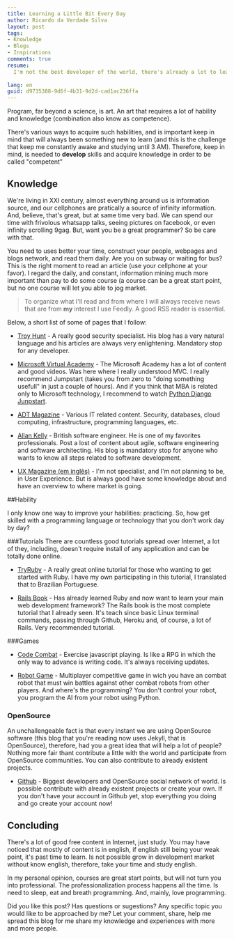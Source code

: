 ```yaml
---
title: Learning a Little Bit Every Day
author: Ricardo da Verdade Silva
layout: post
tags:
- Knowledge
- Blogs
- Inspirations
comments: true
resume:
  I'm not the best developer of the world, there's already a lot to learn and improve. But, without false modesty, I'm good, I'm much better than I imagined that I would be with only 4 years of experience. Do you want to how I get at this point?
  
lang: en
guid: d9735388-9d6f-4b31-9d2d-cad1ac236ffa
---
```


Program, far beyond a science, is art. An art that requires a lot of hability and knowledge (combination also know as competence).

There's various ways to acquire such habilities, and is important keep in mind that will always been something new to learn (and this is the challenge that keep me constantly awake and studying until 3 AM).
Therefore, keep in mind, is needed to **develop** skills and acquire knowledge in order to be called "competent"

## Knowledge
We're living in XXI century, almost everything around us is information source, and our cellphones are pratically a source of infinity information. And, believe, that's great, but at same time very bad.
We can spend our time with frivolous whatsapp talks, seeing pictures on facebook, or even infinity scrolling 9gag. But, want you be a great programmer? So be care with that.

You need to uses better your time, construct your people, webpages and blogs network, and read them daily. Are you on subway or waiting for bus? This is the right moment to read an article (use your cellphone at your favor).
I regard the daily, and constant, information mining much more important than pay to do some course (a course can be a great start point, but no one course will let you able to jog market.

> To organize what I'll read and from where I will always receive news that are from **my** interest I use Feedly. A good RSS reader is essential.

Below, a short list of some of pages that I follow:

- [Troy Hunt](www.troyhunt.com) - A really good security specialist. His blog has a very natural language and his articles are always very enlightening. Mandatory stop for any developer.

- [Microsoft Virtual Academy](https://mva.microsoft.com/)  - 
The Microsoft Academy has a lot of content and good videos. Was here where I really understood MVC. I really recommend Jumpstart (takes you from zero to "doing something usefull" in just a couple of hours). And if you think that MBA is related only to Microsoft technology, I recommend to watch [Python Django Junpstart](https://mva.microsoft.com/en-us/training-courses/developing-websites-using-python-and-django-11415?l=AQdTENEJB_4004300477).

- [ADT Magazine](www.adtmag.com) - Various IT related content.  Security, databases, cloud computing, infrastructure, programming languages, etc.

- [Allan Kelly](allankelly.blogspot.co.uk) - British software engineer.  He is one of my favorites professionals. Post a lost of content about agile, software engineering and software architecting. His blog is mandatory stop for anyone who wants to know all steps related to software development. 

- [UX Magazine (em inglês)](uxmag.com) - I'm not specialist, and I'm not planning to be, in User Experience. But is always good have some knowledge about and have an overview to where market is going. 

##Hability

I only know one way to improve your habilities: practicing. So, how get skilled with a programming language or technology that you don't work day by day?

###Tutorials
There are countless good tutorials spread over Internet, a lot of they, including, doesn't require install of any application and can be totally done online.

- [TryRuby](tryruby.nl) - A really great online tutorial for those who wanting to get started with Ruby. I have my own participating in this tutorial, I translated that to Brazilian Portuguese.

- [Rails Book](https://www.railstutorial.org/book)  - Has already learned Ruby and now want to learn your main web development framework? The Rails book is the most complete tutorial that I already seen. It's teach since basic Linux terminal commands, passing through Github, Heroku and, of course, a lot of Rails. Very recommended tutorial. 

###Games

- [Code Combat](https://codecombat.com) - Exercise javascript playing. Is like a RPG in which the only way to advance is writing code. It's always receiving updates.

- [Robot Game](https://robotgame.net/) - Multiplayer competitive game in wich you have an combat robot that must win battles against other combat robots from other players. And where's the programming? You don't control your robot, you program the AI from your robot using Python.

### OpenSource 
An unchallengeable fact is that every instant we are using OpenSource software (this blog that you're reading now uses Jekyll, that is OpenSource), therefore, had you a great idea that will help a lot of people? Nothing more fair thant contribute a little with the world and participate from OpenSource communities. You can also contribute to already existent projects.

- [Github](www.github.com) - Biggest developers and OpenSource social network of world. Is possible contribute with already existent projects or create your own. If you don't have your account in Github yet, stop everything you doing and go create your account now!

## Concluding

There's a lot of good free content in Internet, just study. You may have noticed that mostly of content is in english, if english still being your weak point, it's past time to learn. Is not possible grow in development market without know english, therefore, take your time and study english.

In my personal opinion, courses are great start points, but will not turn you into professional. The professionalization process happens all the time. Is need to sleep, eat and breath programming. And, mainly, love programming.

Did you like this post? Has questions or sugestions? Any specific topic you would like to be approached by me? Let your comment, share, help me spread this blog for me share my knowledge and experiences with more and more people.
